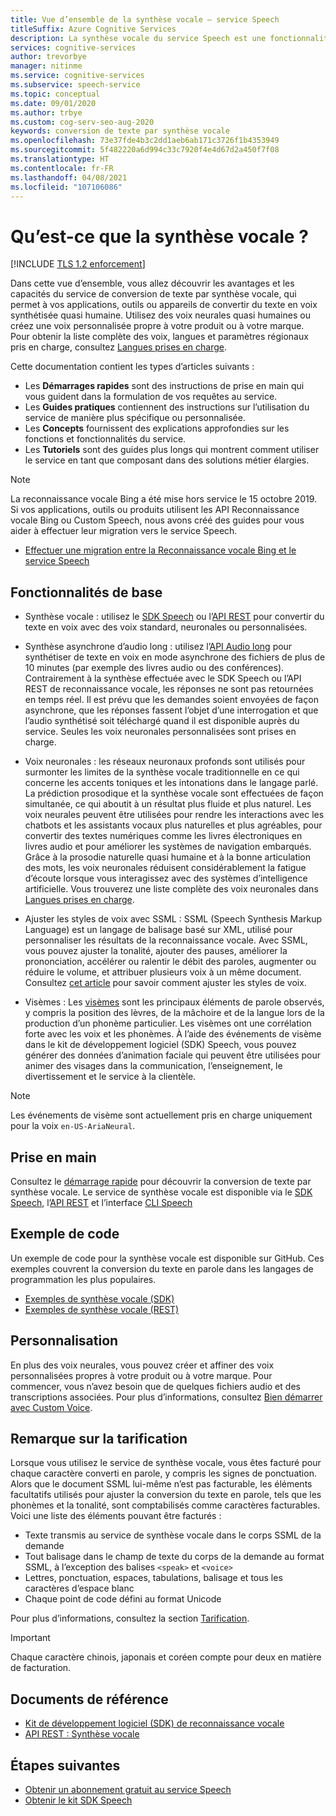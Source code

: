 ```yaml
---
title: Vue d’ensemble de la synthèse vocale – service Speech
titleSuffix: Azure Cognitive Services
description: La synthèse vocale du service Speech est une fonctionnalité qui permet à vos applications, outils ou appareils de convertir du texte en parole naturelle synthétisée quasi humaine. Cet article est une vue d’ensemble des avantages et des capacités du service de conversion de texte par synthèse vocale.
services: cognitive-services
author: trevorbye
manager: nitinme
ms.service: cognitive-services
ms.subservice: speech-service
ms.topic: conceptual
ms.date: 09/01/2020
ms.author: trbye
ms.custom: cog-serv-seo-aug-2020
keywords: conversion de texte par synthèse vocale
ms.openlocfilehash: 73e37fde4b3c2dd1aeb6ab171c3726f1b4353949
ms.sourcegitcommit: 5f482220a6d994c33c7920f4e4d67d2a450f7f08
ms.translationtype: HT
ms.contentlocale: fr-FR
ms.lasthandoff: 04/08/2021
ms.locfileid: "107106086"
---
```

# <a name="what-is-text-to-speech"></a>Qu’est-ce que la synthèse vocale ?

[!INCLUDE [TLS 1.2 enforcement](../../../includes/cognitive-services-tls-announcement.md)]

Dans cette vue d’ensemble, vous allez découvrir les avantages et les capacités du service de conversion de texte par synthèse vocale, qui permet à vos applications, outils ou appareils de convertir du texte en voix synthétisée quasi humaine. Utilisez des voix neurales quasi humaines ou créez une voix personnalisée propre à votre produit ou à votre marque. Pour obtenir la liste complète des voix, langues et paramètres régionaux pris en charge, consultez [Langues prises en charge](language-support.md#text-to-speech).

Cette documentation contient les types d’articles suivants :

* Les **Démarrages rapides** sont des instructions de prise en main qui vous guident dans la formulation de vos requêtes au service.
* Les **Guides pratiques** contiennent des instructions sur l’utilisation du service de manière plus spécifique ou personnalisée.
* Les **Concepts** fournissent des explications approfondies sur les fonctions et fonctionnalités du service.
* Les **Tutoriels** sont des guides plus longs qui montrent comment utiliser le service en tant que composant dans des solutions métier élargies.

> [!NOTE]
> La reconnaissance vocale Bing a été mise hors service le 15 octobre 2019. Si vos applications, outils ou produits utilisent les API Reconnaissance vocale Bing ou Custom Speech, nous avons créé des guides pour vous aider à effectuer leur migration vers le service Speech.
> - [Effectuer une migration entre la Reconnaissance vocale Bing et le service Speech](how-to-migrate-from-bing-speech.md)

## <a name="core-features"></a>Fonctionnalités de base

* Synthèse vocale : utilisez le [SDK Speech](./get-started-text-to-speech.md) ou l’[API REST](rest-text-to-speech.md) pour convertir du texte en voix avec des voix standard, neuronales ou personnalisées.

* Synthèse asynchrone d’audio long : utilisez l’[API Audio long](long-audio-api.md) pour synthétiser de texte en voix en mode asynchrone des fichiers de plus de 10 minutes (par exemple des livres audio ou des conférences). Contrairement à la synthèse effectuée avec le SDK Speech ou l’API REST de reconnaissance vocale, les réponses ne sont pas retournées en temps réel. Il est prévu que les demandes soient envoyées de façon asynchrone, que les réponses fassent l’objet d’une interrogation et que l’audio synthétisé soit téléchargé quand il est disponible auprès du service. Seules les voix neuronales personnalisées sont prises en charge.

* Voix neuronales : les réseaux neuronaux profonds sont utilisés pour surmonter les limites de la synthèse vocale traditionnelle en ce qui concerne les accents toniques et les intonations dans le langage parlé. La prédiction prosodique et la synthèse vocale sont effectuées de façon simultanée, ce qui aboutit à un résultat plus fluide et plus naturel. Les voix neurales peuvent être utilisées pour rendre les interactions avec les chatbots et les assistants vocaux plus naturelles et plus agréables, pour convertir des textes numériques comme les livres électroniques en livres audio et pour améliorer les systèmes de navigation embarqués. Grâce à la prosodie naturelle quasi humaine et à la bonne articulation des mots, les voix neuronales réduisent considérablement la fatigue d’écoute lorsque vous interagissez avec des systèmes d’intelligence artificielle. Vous trouverez une liste complète des voix neuronales dans [Langues prises en charge](language-support.md#text-to-speech).

* Ajuster les styles de voix avec SSML : SSML (Speech Synthesis Markup Language) est un langage de balisage basé sur XML, utilisé pour personnaliser les résultats de la reconnaissance vocale. Avec SSML, vous pouvez ajuster la tonalité, ajouter des pauses, améliorer la prononciation, accélérer ou ralentir le débit des paroles, augmenter ou réduire le volume, et attribuer plusieurs voix à un même document. Consultez [cet article](speech-synthesis-markup.md) pour savoir comment ajuster les styles de voix.

* Visèmes : Les [visèmes](how-to-speech-synthesis-viseme.md) sont les principaux éléments de parole observés, y compris la position des lèvres, de la mâchoire et de la langue lors de la production d’un phonème particulier. Les visèmes ont une corrélation forte avec les voix et les phonèmes. À l’aide des événements de visème dans le kit de développement logiciel (SDK) Speech, vous pouvez générer des données d’animation faciale qui peuvent être utilisées pour animer des visages dans la communication, l’enseignement, le divertissement et le service à la clientèle.

> [!NOTE]
> Les événements de visème sont actuellement pris en charge uniquement pour la voix `en-US-AriaNeural`.

## <a name="get-started"></a>Prise en main

Consultez le [démarrage rapide](get-started-text-to-speech.md) pour découvrir la conversion de texte par synthèse vocale. Le service de synthèse vocale est disponible via le [SDK Speech](speech-sdk.md), l’[API REST](rest-text-to-speech.md) et l’interface [CLI Speech](spx-overview.md)

## <a name="sample-code"></a>Exemple de code

Un exemple de code pour la synthèse vocale est disponible sur GitHub. Ces exemples couvrent la conversion du texte en parole dans les langages de programmation les plus populaires.

- [Exemples de synthèse vocale (SDK)](https://github.com/Azure-Samples/cognitive-services-speech-sdk)
- [Exemples de synthèse vocale (REST)](https://github.com/Azure-Samples/Cognitive-Speech-TTS)

## <a name="customization"></a>Personnalisation

En plus des voix neurales, vous pouvez créer et affiner des voix personnalisées propres à votre produit ou à votre marque. Pour commencer, vous n’avez besoin que de quelques fichiers audio et des transcriptions associées. Pour plus d’informations, consultez [Bien démarrer avec Custom Voice](how-to-custom-voice.md).

## <a name="pricing-note"></a>Remarque sur la tarification

Lorsque vous utilisez le service de synthèse vocale, vous êtes facturé pour chaque caractère converti en parole, y compris les signes de ponctuation. Alors que le document SSML lui-même n’est pas facturable, les éléments facultatifs utilisés pour ajuster la conversion du texte en parole, tels que les phonèmes et la tonalité, sont comptabilisés comme caractères facturables. Voici une liste des éléments pouvant être facturés :

- Texte transmis au service de synthèse vocale dans le corps SSML de la demande
- Tout balisage dans le champ de texte du corps de la demande au format SSML, à l’exception des balises `<speak>` et `<voice>`
- Lettres, ponctuation, espaces, tabulations, balisage et tous les caractères d’espace blanc
- Chaque point de code défini au format Unicode

Pour plus d’informations, consultez la section [Tarification](https://azure.microsoft.com/pricing/details/cognitive-services/speech-services/).

> [!IMPORTANT]
> Chaque caractère chinois, japonais et coréen compte pour deux en matière de facturation.

## <a name="reference-docs"></a>Documents de référence

- [Kit de développement logiciel (SDK) de reconnaissance vocale](speech-sdk.md)
- [API REST : Synthèse vocale](rest-text-to-speech.md)

## <a name="next-steps"></a>Étapes suivantes

- [Obtenir un abonnement gratuit au service Speech](overview.md#try-the-speech-service-for-free)
- [Obtenir le kit SDK Speech](speech-sdk.md)

